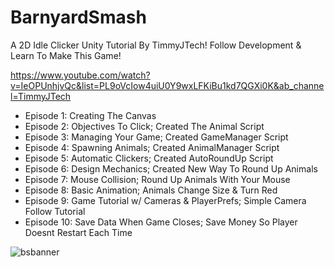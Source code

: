 # BarnyardSmash
A 2D Idle Clicker Unity Tutorial By TimmyJTech! Follow Development & Learn To Make This Game!

https://www.youtube.com/watch?v=IeOPUnhjvQc&list=PL9oVcIow4uiU0Y9wxLFKiBu1kd7QGXi0K&ab_channel=TimmyJTech

- Episode 1: Creating The Canvas
- Episode 2: Objectives To Click; Created The Animal Script
- Episode 3: Managing Your Game; Created GameManager Script
- Episode 4: Spawning Animals; Created AnimalManager Script
- Episode 5: Automatic Clickers; Created AutoRoundUp Script
- Episode 6: Design Mechanics; Created New Way To Round Up Animals
- Episode 7: Mouse Collision; Round Up Animals With Your Mouse
- Episode 8: Basic Animation; Animals Change Size & Turn Red
- Episode 9: Game Tutorial w/ Cameras & PlayerPrefs; Simple Camera Follow Tutorial
- Episode 10: Save Data When Game Closes; Save Money So Player Doesnt Restart Each Time

![bsbanner](https://github.com/GrayShadoz/BarnyardSmash/assets/71303769/1af301b9-a558-432a-a199-3434a6e97c0b)
